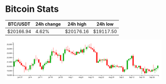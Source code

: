 # Bitcoin Stats

BTC/USDT|24h change|24h high|24h low|
|---|---|---|---|
|$20166.94|4.62%|$20176.16|$19117.50|

<img src="./chart.svg">
